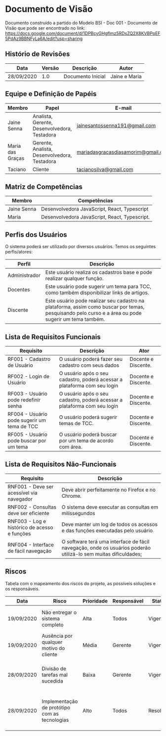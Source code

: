 # Documento de Visão
Documento construído a partido do Modelo BSI - Doc 001 - Documento de Visão que pode ser encontrado no link: https://docs.google.com/document/d/1DPBcyGHgflmz5RDsZQ2X8KVBPoEF5PdAz9BBNFyLa6A/edit?usp=sharing

## Histório de Revisões
Data     |     Versão  |   Descrição  | Autor |
---------| ----------- | ---------- | ------|
28/09/2020 | 1.0 | Documento Inicial | Jaine e Maria |

## Equipe e Definição de Papéis

Membro     |     Papel   |   E-mail   |
---------  | ----------- | ---------- |
Jaine Senna         | Analista, Gerente, Desenvolvedora, Testadora | jainesantossenna191@gmail.com
Maria das Graças    | Gerente, Analista, Desenvolvedora, Testadora  | mariadasgracasdiasamorim@gmail.com
Taciano             | Cliente                  | tacianosilva@gmail.com

## Matriz de Competências

Membro     |     Competências   |
---------  | ----------- |
Jaine Senna | Desenvolvedora JavaScript, React, Typescript |
Maria       | Desenvolvedora JavaScript, React, Typescript.|

## Perfis dos Usuários

O sistema poderá ser utilizado por diversos usuários. Temos os seguintes perfis/atores:

Perfil     | Descrição   |
---------  | ----------- |
Administrador | Este usuário realiza os cadastros base e pode realizar qualquer função.
Docentes | Este usuário pode sugerir um tema para TCC, como também disponibilizar links de artigos.
Discente | Este usuário pode realizar seu cadastro na plataforma, assim como buscar por temas, pesquisando pelo curso e a área ou pode sugerir um tema também.

## Lista de Requisitos Funcionais

Requisito  | Descrição   | Ator |
---------  | ----------- | ---------- |
RF001 - Cadastro de Usuário   | O usuário poderá fazer seu cadastro com seus dados | Docente e Discente. |
RF002 - Login de Usuário| O  usuário após o seu cadastro, poderá acessar a plataforma com seu login | Docente e Discente. |
RF003 - Usuário pode redefinir senha| O  usuário após o seu cadastro, poderá acessar a plataforma com seu login | Docente e Discente. |
RF004 - Usuário pode sugerir um tema de TCC|O usuário poderá sugerir temas de TCC.  | Docente e Discente. |
RF005 - Usuário pode buscar por um tema|O usuário poderá buscar por um tema de acordo com área.  | Docente e Discente. |

## Lista de Requisitos Não-Funcionais

Requisito                                 | Descrição   |
---------                                 | ----------- |
RNF001 - Deve ser acessível via navegador | Deve abrir perfeitamente no Firefox e no Chrome. |
RNF002 - Consultas deve ser eficiente | O sistema deve executar as consultas em milissegundos |
RNF003 - Log e histórico de acesso e funções | Deve manter um log de todos os acessos e das funções executadas pelo usuário |
RNF004 - Interface de fácil navegação | O software terá uma interface de fácil navegação, onde os usuários poderão utilizá-lo sem muitas dificuldades;

## Riscos

Tabela com o mapeamento dos riscos do projeto, as possíveis soluções e os responsáveis.

Data | Risco | Prioridade | Responsável | Status | Providência/Solução |
------ | ------ | ------ | ------ | ------ | ------ |
19/09/2020 | Não entregar o sistema completo | Alta | Todos | Vigente | Fazer esforço pra tentar entregar as funcionalidades no prazo definido. |
19/09/2020 | Ausência por qualquer motivo do cliente | Média | Gerente | Vigente | Planejar o cronograma tendo em base a agenda do cliente |
28/09/2020 | Divisão de tarefas mal sucedida | Baixa | Gerente | Vigente | Acompanhar de perto o desenvolvimento de cada membro da equipe |
28/09/2020 | Implementação de protótipo com as tecnologias | Alto | Todos | Resolvido | Encontrar tutorial com a maioria da tecnologia e implementar um caso base do sistema |



